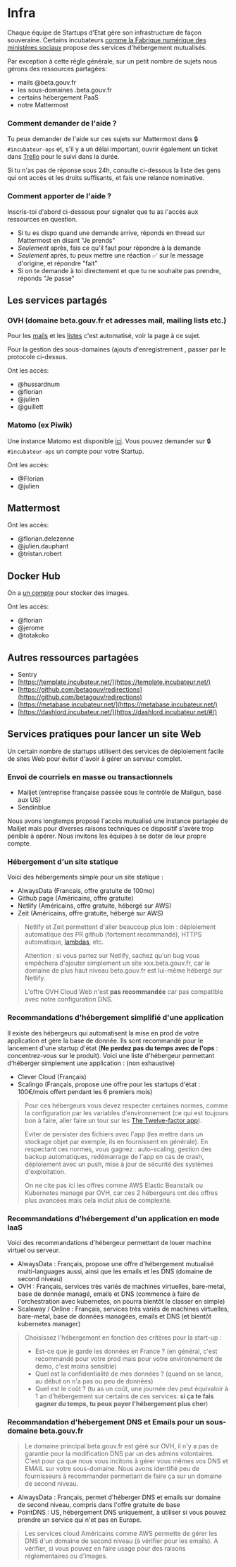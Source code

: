 # Infra

Chaque équipe de Startups d'Etat gère son infrastructure de façon souveraine. Certains incubateurs [comme la Fabrique numérique des ministères sociaux](https://socialgouv.github.io/support/#/README) propose des services d'hébergement mutualisés.

Par exception à cette règle générale, sur un petit nombre de sujets nous gérons des ressources partagées:

* mails @beta.gouv.fr
* les sous-domaines .beta.gouv.fr
* certains hébergement PaaS
* notre Mattermost

### Comment demander de l'aide ?

Tu peux demander de l'aide sur ces sujets sur Mattermost dans 🔒`#incubateur-ops` et, s'il y a un délai important, ouvrir également un ticket dans [Trello](https://trello.com/invite/b/LQONIILQ/44ad5ab3073e83030067cc1b1c8ce968/infra) pour le suivi dans la durée.

Si tu n'as pas de réponse sous 24h, consulte ci-dessous la liste des gens qui ont accès et les droits suffisants, et fais une relance nominative.

### Comment apporter de l'aide ?

Inscris-toi d'abord ci-dessous pour signaler que tu as l'accès aux ressources en question.

* Si tu es dispo quand une demande arrive, réponds en thread sur Mattermost en disant "Je prends"
* _Seulement_ après, fais ce qu'il faut pour répondre à la demande
* _Seulement_ après, tu peux mettre une réaction ✅ sur le message d'origine, et répondre "fait"
* Si on te demande à toi directement et que tu ne souhaite pas prendre, réponds "Je passe"

## Les services partagés

### OVH \(domaine beta.gouv.fr et adresses mail, mailing lists etc.\)

Pour les [mails](https://github.com/betagouv/beta.gouv.fr/wiki/Mail) et les [listes](https://github.com/betagouv/beta.gouv.fr/wiki/Listes-de-diffusion) c'est automatisé, voir la page à ce sujet.

Pour la gestion des sous-domaines \(ajouts d'enregistrement , passer par le protocole ci-dessus.

Ont les accès:

* @hussardnum
* @florian
* @julien
* @guillett

### Matomo \(ex Piwik\)

Une instance Matomo est disponible [ici](http://stats.data.gouv.fr/). Vous pouvez demander sur 🔒`#incubateur-ops` un compte pour votre Startup.

Ont les accès:

* @Florian
* @julien

## Mattermost

Ont les accès:

* @florian.delezenne
* @julien.dauphant
* @tristan.robert

## Docker Hub

On a [un compte](https://hub.docker.com/u/betagouv) pour stocker des images.

Ont les accès:

* @florian
* @jerome
* @totakoko

## Autres ressources partagées

* Sentry
* [https://template.incubateur.net/](https://template.incubateur.net/)
* [https://github.com/betagouv/redirections](https://github.com/betagouv/redirections)
* [https://metabase.incubateur.net/](https://metabase.incubateur.net/)
* [https://dashlord.incubateur.net/](https://dashlord.incubateur.net/#/)

## Services pratiques pour lancer un site Web

Un certain nombre de startups utilisent des services de déploiement facile de sites Web pour éviter d'avoir à gérer un serveur complet.

### Envoi de courriels en masse ou transactionnels

* Mailjet \(entreprise française passée sous le contrôle de Mailgun, basé aux US\)
* Sendinblue

Nous avons longtemps proposé l'accès mutualisé une instance partagée de Mailjet mais pour diverses raisons techniques ce dispositif s'avère trop pénible à opérer. Nous invitons les équipes à se doter de leur propre compte.

### Hébergement d'un site statique

Voici des hébergements simple pour un site statique :

* AlwaysData \(Francais, offre gratuite de 100mo\)
* Github page \(Américains, offre gratuite\)
* Netlify \(Américains, offre gratuite, hébergé sur AWS\)
* Zeit \(Américains, offre gratuite, hébergé sur AWS\)

> Netlify et Zeit permettent d'aller beaucoup plus loin : déploiement automatique des PR github \(fortement recommandé\), HTTPS automatique, [lambdas](https://hackernoon.com/what-is-serverless-architecture-what-are-its-pros-and-cons-cc4b804022e9), etc.
>
> Attention : si vous partez sur Netlify, sachez qu'un bug vous empêchera d'ajouter simplement un site xxx.beta.gouv.fr, car le domaine de plus haut niveau beta.gouv.fr est lui-même hébergé sur Netlify.
>
> L'offre OVH Cloud Web n'est **pas recommandée** car pas compatible avec notre configuration DNS.

### Recommandations d'hébergement simplifié d'une application

Il existe des hébergeurs qui automatisent la mise en prod de votre application et gère la base de donnée. Ils sont recommandé pour le lancement d'une startup d'état \(**Ne perdez pas du temps avec de l'ops** : concentrez-vous sur le produit\). Voici une liste d'hébergeur permettant d'héberger simplement une application : \(non exhaustive\)

* Clever Cloud \(Français\)
* Scalingo \(Français, propose une offre pour les startups d'état : 100€/mois offert pendant les 6 premiers mois\)

> Pour ces hébergeurs vous devez respecter certaines normes, comme la configuration par les variables d'environnement \(ce qui est toujours bon à faire, aller faire un tour sur les [The Twelve-factor app](https://12factor.net/)\).
>
> Eviter de persister des fichiers avec l'app \(les mettre dans un stockage objet par exemple, ils en fournissent en générale\). En respectant ces normes, vous gagnez : auto-scaling, gestion des backup automatiques, redémarrage de l'app en cas de crash, déploiement avec un push, mise à jour de sécurité des systèmes d'exploitation.
>
> On ne cite pas ici les offres comme AWS Elastic Beanstalk ou Kubernetes managé par OVH, car ces 2 hébergeurs ont des offres plus avancées mais cela inclut plus de complexité.

### Recommandations d'hébergement d'un application en mode IaaS

Voici des recommandations d'hébergeur permettant de louer machine virtuel ou serveur.

* AlwaysData : Français, propose une offre d'hébergement mutualisé multi-languages aussi, ainsi que les emails et les DNS \(domaine de second niveau\)
* OVH : Français, services très variés de machines virtuelles, bare-metal, base de donnée managé, emails et DNS \(commence à faire de l'orchestration avec kubernetes, on pourra bientôt le classer en simple\)
* Scaleway / Online : Français, services très variés de machines virtuelles, bare-metal, base de données managées, emails et DNS \(et bientôt kubernetes manager\)

> Choisissez l'hébergement en fonction des critères pour la start-up :
>
> * Est-ce que je garde les données en France ? \(en général, c'est recommandé pour votre prod mais pour votre environnement de demo, c'est moins sensible\)
> * Quel est la confidentialité de mes données ? \(quand on se lance, au début on n'a pas ou peu de données\)
> * Quel est le coût ? \(tu as un coût, une journée dev peut équivaloir à 1 an d'hébergement sur certains de ces services: **si ça te fais gagner du temps, tu peux payer l'hébergement plus cher**\)

### Recommandation d'hébergement DNS et Emails pour un sous-domaine beta.gouv.fr

> Le domaine principal beta.gouv.fr est géré sur OVH, il n'y a pas de garantie pour la modification DNS par un des admins volontaires. C'est pour ça que nous vous incitons à gérer vous mêmes vos DNS et EMAIL sur votre sous-domaine. Nous avons identifié peu de fournisseurs à recommander permettant de faire ça sur un domaine de second niveau.

* AlwaysData : Français, permet d'héberger DNS et emails sur domaine de second niveau, compris dans l'offre gratuite de base
* PointDNS : US, hébergement DNS uniquement, à utiliser si vous pouvez prendre un service qui n'et pas en Europe.

> Les services cloud Américains comme AWS permette de gérer les DNS d'un domaine de second niveau \(à vérifier pour les emails\). A vérifier, si vous pouvez en faire usage pour des raisons réglementaires ou d'images.

